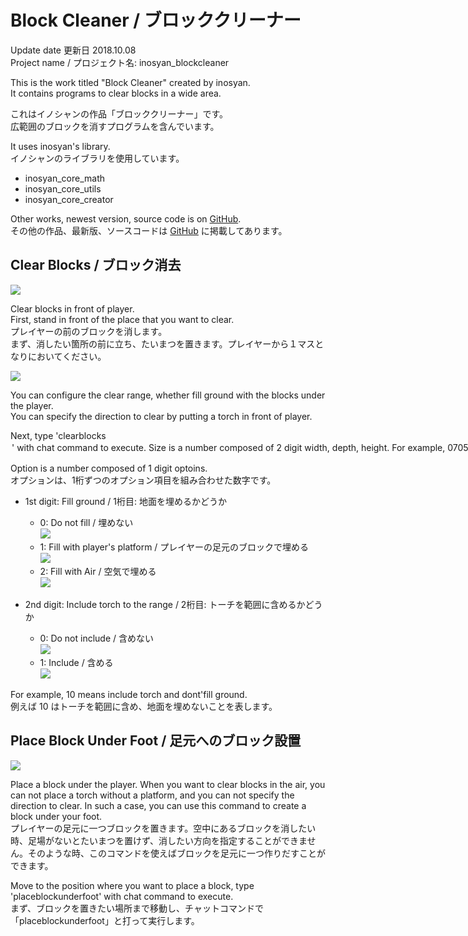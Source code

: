 # Block Cleaner / ブロッククリーナー
Update date 更新日 2018.10.08  
Project name / プロジェクト名: inosyan_blockcleaner  

This is the work titled "Block Cleaner" created by inosyan.  
It contains programs to clear blocks in a wide area.  

これはイノシャンの作品「ブロッククリーナー」です。  
広範囲のブロックを消すプログラムを含んでいます。  

It uses inosyan's library.  
イノシャンのライブラリを使用しています。  
- inosyan_core_math
- inosyan_core_utils
- inosyan_core_creator

Other works, newest version, source code is on [GitHub](https://github.com/inosyan/inosyans-makecode-sources).    
その他の作品、最新版、ソースコードは [GitHub](https://github.com/inosyan/inosyans-makecode-sources) に掲載してあります。

## Clear Blocks / ブロック消去
![](https://raw.githubusercontent.com/inosyan/inosyans-makecode-sources/master/img/blockcleaner/clearblock.gif)  

Clear blocks in front of player.  
First, stand in front of the place that you want to clear.  
プレイヤーの前のブロックを消します。  
まず、消したい箇所の前に立ち、たいまつを置きます。プレイヤーから１マスとなりにおいてください。  

![](https://raw.githubusercontent.com/inosyan/inosyans-makecode-sources/master/img/blockcleaner/put-torch.gif)  


You can configure the clear range, whether fill ground with the blocks under the player.  
You can specify the direction to clear by putting a torch in front of player.  

Next, type 'clearblocks <size> <option>' with chat command to execute.  
Size is a number composed of 2 digit width, depth, height. For example, 070503 means width: 7, depth: 5, height: 3.  
つぎに、チャットコマンドで「clearblocks <サイズ> <オプション>」と打ち実行します。  
サイズは、幅,奥行き,高さを2桁ずつ組み合わせた数字です。例えば、070503 は 幅: 7, 奥行き: 5, 高さ: 3 を意味します。  

Option is a number composed of 1 digit optoins.  
オプションは、1桁ずつのオプション項目を組み合わせた数字です。  

- 1st digit: Fill ground / 1桁目: 地面を埋めるかどうか
    - 0: Do not fill / 埋めない  
    ![](https://raw.githubusercontent.com/inosyan/inosyans-makecode-sources/master/img/blockcleaner/clearblok-no-fill-ground.gif)  
    - 1: Fill with player's platform / プレイヤーの足元のブロックで埋める  
	![](https://raw.githubusercontent.com/inosyan/inosyans-makecode-sources/master/img/blockcleaner/clearblock.gif)  
    - 2: Fill with Air / 空気で埋める  
    ![](https://raw.githubusercontent.com/inosyan/inosyans-makecode-sources/master/img/blockcleaner/clearblock-air.gif)  

- 2nd digit: Include torch to the range / 2桁目: トーチを範囲に含めるかどうか
    - 0: Do not include / 含めない  
    ![](https://raw.githubusercontent.com/inosyan/inosyans-makecode-sources/master/img/blockcleaner/clearblock-torch-no.gif)  
    - 1: Include / 含める  
    ![](https://raw.githubusercontent.com/inosyan/inosyans-makecode-sources/master/img/blockcleaner/clearblock-torch.gif)

For example, 10 means include torch and dont'fill ground.  
例えば 10 はトーチを範囲に含め、地面を埋めないことを表します。  

## Place Block Under Foot / 足元へのブロック設置
![](https://raw.githubusercontent.com/inosyan/inosyans-makecode-sources/master/img/blockcleaner/placeblockunderfoot.gif)  

Place a block under the player. When you want to clear blocks in the air, you can not place a torch without a platform, and you can not specify the direction to clear. In such a case, you can use this command to create a block under your foot.  
プレイヤーの足元に一つブロックを置きます。空中にあるブロックを消したい時、足場がないとたいまつを置けず、消したい方向を指定することができません。そのような時、このコマンドを使えばブロックを足元に一つ作りだすことができます。  

Move to the position where you want to place a block, type 'placeblockunderfoot' with chat command to execute.  
まず、ブロックを置きたい場所まで移動し、チャットコマンドで「placeblockunderfoot」と打って実行します。  
